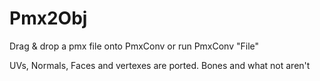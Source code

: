 # Pmx2Obj
Drag & drop a pmx file onto PmxConv or run
PmxConv "File"

UVs, Normals, Faces and vertexes are ported. Bones and what not aren't 

